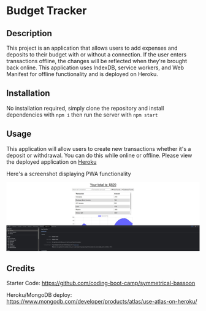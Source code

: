 # Budget Tracker

## Description

This project is an application that allows users to add expenses and deposits to their budget with or without a connection. If the user enters transactions offline, the changes will be reflected when they're brought back online. This application uses IndexDB, service workers, and Web Manifest for offline functionality and is deployed on Heroku.

## Installation

No installation required, simply clone the repository and install dependencies with `npm i` then run the server with `npm start`

## Usage

This application will allow users to create new transactions whether it's a deposit or withdrawal. You can do this while online or offline. Please view the deployed application on [Heroku](https://budget-tracker-pwa-nork.herokuapp.com/)

Here's a screenshot displaying PWA functionality

![screenshot](./public/images/screenshot.jpg)

## Credits

Starter Code: https://github.com/coding-boot-camp/symmetrical-bassoon

Heroku/MongoDB deploy: https://www.mongodb.com/developer/products/atlas/use-atlas-on-heroku/
